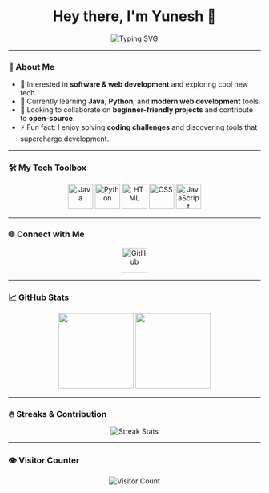 <!-- PROFILE README -->

<h1 align="center">Hey there, I'm Yunesh 👋</h1>

<p align="center">
  <img src="https://readme-typing-svg.herokuapp.com?font=Fira+Code&weight=500&pause=1000&color=36BCF7&center=true&width=435&lines=Aspiring+Developer+%F0%9F%92%BB;Tech+Explorer+%F0%9F%9A%80;Lover+of+Code+and+Coffee+%E2%98%95%EF%B8%8F" alt="Typing SVG" />
</p>

---

### 🧠 About Me
- 👀 Interested in **software & web development** and exploring cool new tech.
- 🌱 Currently learning **Java**, **Python**, and **modern web development** tools.
- 🤝 Looking to collaborate on **beginner-friendly projects** and contribute to **open-source**.
- ⚡ Fun fact: I enjoy solving **coding challenges** and discovering tools that supercharge development.

---

### 🛠️ My Tech Toolbox
<p align="center">
  <img src="https://img.icons8.com/color/96/java-coffee-cup-logo.png" alt="Java" width="50px"/>
  <img src="https://img.icons8.com/color/96/python.png" alt="Python" width="50px"/>
  <img src="https://img.icons8.com/color/96/html-5--v1.png" alt="HTML" width="50px"/>
  <img src="https://img.icons8.com/color/96/css3.png" alt="CSS" width="50px"/>
  <img src="https://img.icons8.com/color/96/javascript.png" alt="JavaScript" width="50px"/>
</p>

---

### 🌐 Connect with Me

<p align="center">
  <a href="https://github.com/yuneshbyte01"><img src="https://img.icons8.com/clouds/100/github.png" alt="GitHub" width="50px"/></a>
  <!-- Add more socials like LinkedIn, Twitter here if you have -->
</p>

---

### 📈 GitHub Stats

<p align="center">
  <img src="https://github-readme-stats.vercel.app/api?username=yuneshbyte01&show_icons=true&theme=tokyonight" height="150"/>
  <img src="https://github-readme-stats.vercel.app/api/top-langs/?username=yuneshbyte01&layout=compact&theme=tokyonight" height="150"/>
</p>

---

### 🔥 Streaks & Contribution

<p align="center">
  <img src="https://github-readme-streak-stats.herokuapp.com/?user=yuneshbyte01&theme=tokyonight&hide_border=false" alt="Streak Stats" />
</p>

---

### 👁️ Visitor Counter

<p align="center">
  <img src="https://profile-counter.glitch.me/yuneshbyte01/count.svg" alt="Visitor Count"/>
</p>
